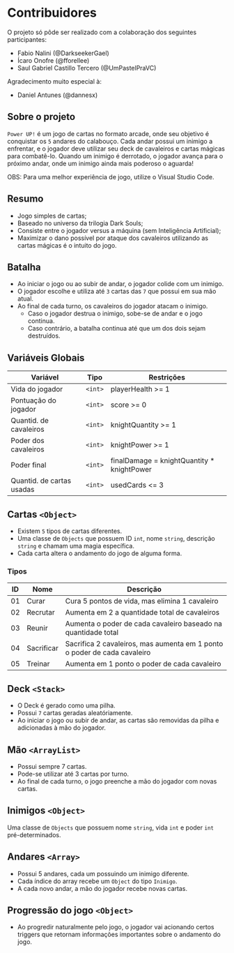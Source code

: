 # Contribuidores

O projeto só pôde ser realizado com a colaboração dos seguintes participantes: 

- Fabio Nalini (@DarkseekerGael)
- Ícaro Onofre (@fforellee)
- Saul Gabriel Castillo Tercero (@UmPastelPraVC)

Agradecimento muito especial à:

- Daniel Antunes (@dannesx)

## Sobre o projeto

`Power UP!` é um jogo de cartas no formato arcade, onde seu objetivo é conquistar os `5` andares do calabouço. Cada andar possui um inimigo a enfrentar, e o jogador deve utilizar seu deck de cavaleiros e cartas mágicas para combatê-lo. Quando um inimigo é derrotado, o jogador avança para o próximo andar, onde um inimigo ainda mais poderoso o aguarda!

OBS: Para uma melhor experiência de jogo, utilize o Visual Studio Code.

## Resumo

- Jogo simples de cartas;
- Baseado no universo da trilogia Dark Souls;
- Consiste entre o jogador versus a máquina (sem Inteligência Artificial);
- Maximizar o dano possível por ataque dos cavaleiros utilizando as cartas mágicas é o intuito do jogo.

## Batalha

- Ao iniciar o jogo ou ao subir de andar, o jogador colide com um inimigo.
- O jogador escolhe e utiliza até `3` cartas das `7` que possui em sua mão atual.
- Ao final de cada turno, os cavaleiros do jogador atacam o inimigo.
   - Caso o jogador destrua o inimigo, sobe-se de andar e o jogo continua.
   - Caso contrário, a batalha continua até que um dos dois sejam destruídos.

## Variáveis Globais

| Variável                  | Tipo     | Restrições              |
| ------------------------- | -------- | ----------------------- |
| Vida do jogador           | `<int>`  | playerHealth >= 1       |
| Pontuação do jogador      | `<int>`  | score >= 0              |
| Quantid. de cavaleiros    | `<int>`  | knightQuantity >= 1     |
| Poder dos cavaleiros      | `<int>`  | knightPower >= 1        |
| Poder final               | `<int>`  | finalDamage = knightQuantity * knightPower        |
| Quantid. de cartas usadas | `<int>`  | usedCards <= 3          |

## Cartas `<Object>`

- Existem `5` tipos de cartas diferentes.
- Uma classe de `Objects` que possuem ID `int`, nome `string`, descrição `string` e chamam uma magia específica.
- Cada carta altera o andamento do jogo de alguma forma.

### Tipos

| ID | Nome       | Descrição                                                                |
| -- | ---------- | ------------------------------------------------------------------------ |
| 01 | Curar      | Cura 5 pontos de vida, mas elimina 1 cavaleiro                           |
| 02 | Recrutar   | Aumenta em 2 a quantidade total de cavaleiros                            |
| 03 | Reunir     | Aumenta o poder de cada cavaleiro baseado na quantidade total            |
| 04 | Sacrificar | Sacrifica 2 cavaleiros, mas aumenta em 1 ponto o poder de cada cavaleiro |
| 05 | Treinar    | Aumenta em 1 ponto o poder de cada cavaleiro                             |

## Deck `<Stack>`

- O Deck é gerado como uma pilha.
- Possui `7` cartas geradas aleatóriamente.
- Ao iniciar o jogo ou subir de andar, as cartas são removidas da pilha e adicionadas à mão do jogador.

## Mão `<ArrayList>`

- Possui sempre 7 cartas. 
- Pode-se utilizar até 3 cartas por turno. 
- Ao final de cada turno, o jogo preenche a mão do jogador com novas cartas.

## Inimigos `<Object>`

Uma classe de `Objects` que possuem nome `string`, vida `int` e poder `int` pré-determinados.

## Andares `<Array>`

- Possui 5 andares, cada um possuindo um inimigo diferente.
- Cada índice do array recebe um `Object` do tipo `Inimigo`.
- A cada novo andar, a mão do jogador recebe novas cartas.

## Progressão do jogo `<Object>`

- Ao progredir naturalmente pelo jogo, o jogador vai acionando certos triggers que retornam informações importantes sobre o andamento do jogo.